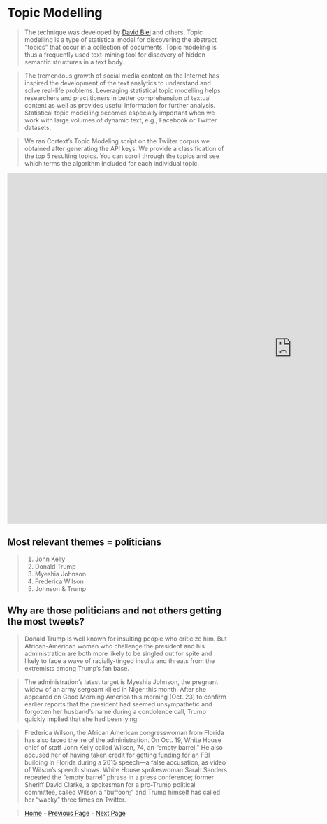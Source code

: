 # Topic Modelling

> The technique was developed by [David Blei](http://www.cs.columbia.edu/~blei/) and others. Topic modelling is a type of statistical model for discovering the abstract "topics" that occur in a collection of documents. Topic modeling is thus a frequently used text-mining tool for discovery of hidden semantic structures in a text body.

> The tremendous growth of social media content on the Internet has inspired the development of the text analytics to understand and solve real-life problems. Leveraging statistical topic modelling helps researchers and practitioners in better comprehension of textual content as well as provides useful information for further analysis. Statistical topic modelling becomes especially important when we work with large volumes of dynamic text, e.g., Facebook or Twitter datasets.

> We ran Cortext’s Topic Modeling script on the Twiiter corpus we obtained after generating the API keys. We provide a classification of the top 5 resulting topics. You can scroll through the topics and see which terms the algorithm included for each individual topic.

<iframe src="https://documents.cortext.net/bb86/bb86eed89596509e586e38ab5af4305b/52615/vislda.html" frameborder="0" style="overflow:hidden;border:1px solid #DDDDDD;" width="1300" height="800" allowfullscreen></iframe>

## Most relevant themes = politicians

> 1. John Kelly
> 2. Donald Trump
> 3. Myeshia Johnson
> 4. Frederica Wilson
> 5. Johnson & Trump


##  Why are those politicians and not others getting the most tweets?  

> Donald Trump is well known for insulting people who criticize him. But African-American women who challenge the president and his administration are both more likely to be singled out for spite and likely to face a wave of racially-tinged insults and threats from the extremists among Trump’s fan base.

> The administration’s latest target is Myeshia Johnson, the pregnant widow of an army sergeant killed in Niger this month. After she appeared on Good Morning America this morning (Oct. 23) to confirm earlier reports that the president had seemed unsympathetic and forgotten her husband’s name during a condolence call, Trump quickly implied that she had been lying:

> Frederica Wilson, the African American congresswoman from Florida has also faced the ire of the administration. On Oct. 19, White House chief of staff John Kelly called Wilson, 74, an “empty barrel.” He also accused her of having taken credit for getting funding for an FBI building in Florida during a 2015 speech—a false accusation, as video of Wilson’s speech shows. White House spokeswoman Sarah Sanders repeated the “empty barrel” phrase in a press conference; former Sheriff David Clarke, a spokesman for a pro-Trump political committee, called Wilson a “buffoon;” and Trump himself has called her “wacky” three times on Twitter.

> [Home](index.md) - [Previous Page](page5.md) - [Next Page](page6.md)
